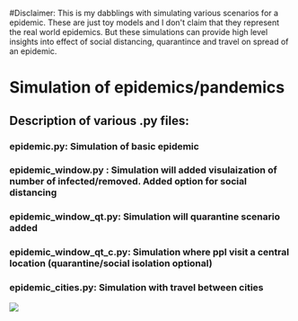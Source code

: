 
#Disclaimer: This is my dabblings with simulating various scenarios for a epidemic. These are just toy models and I don't claim that they represent the real world epidemics. But these simulations can provide high level insights into effect of social distancing, quarantince and travel on spread of an epidemic.


# Simulation of epidemics/pandemics

## Description of various .py files:

### epidemic.py: Simulation of basic epidemic

### epidemic_window.py : Simulation will added visulaization of number of infected/removed. Added option for social distancing

### epidemic_window_qt.py: Simulation will quarantine scenario added

### epidemic_window_qt_c.py: Simulation where ppl visit a central location (quarantine/social isolation optional)

### epidemic_cities.py: Simulation with travel between cities

![](Epidemic.gif)